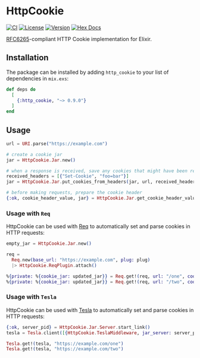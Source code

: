 # HttpCookie

[![CI](https://github.com/reisub/http_cookie/actions/workflows/ci.yml/badge.svg)](https://github.com/reisub/http_cookie/actions/workflows/ci.yml)
[![License](https://img.shields.io/hexpm/l/http_cookie.svg)](https://github.com/reisub/http_cookie/blob/main/LICENSE)
[![Version](https://img.shields.io/hexpm/v/http_cookie.svg)](https://hex.pm/packages/http_cookie)
[![Hex Docs](https://img.shields.io/badge/documentation-gray.svg)](https://hexdocs.pm/http_cookie)

[RFC6265](https://datatracker.ietf.org/doc/html/rfc6265)-compliant HTTP Cookie implementation for Elixir.

## Installation

The package can be installed by adding `http_cookie` to your list of dependencies in `mix.exs`:

```elixir
def deps do
  [
    {:http_cookie, "~> 0.9.0"}
  ]
end
```

## Usage

```elixir
url = URI.parse("https://example.com")

# create a cookie jar
jar = HttpCookie.Jar.new()

# when a response is received, save any cookies that might have been returned
received_headers = [{"Set-Cookie", "foo=bar"}]
jar = HttpCookie.Jar.put_cookies_from_headers(jar, url, received_headers)

# before making requests, prepare the cookie header
{:ok, cookie_header_value, jar} = HttpCookie.Jar.get_cookie_header_value(jar, url)
```

### Usage with `Req`

HttpCookie can be used with [Req](https://github.com/wojtekmach/req) to automatically set and parse cookies in HTTP requests:

```elixir
empty_jar = HttpCookie.Jar.new()

req =
  Req.new(base_url: "https://example.com", plug: plug)
  |> HttpCookie.ReqPlugin.attach()

%{private: %{cookie_jar: updated_jar}} = Req.get!(req, url: "/one", cookie_jar: empty_jar)
%{private: %{cookie_jar: updated_jar}} = Req.get!(req, url: "/two", cookie_jar: updated_jar)
```

### Usage with `Tesla`

HttpCookie can be used with [Tesla](https://github.com/elixir-tesla/tesla) to automatically set and parse cookies in HTTP requests:

```elixir
{:ok, server_pid} = HttpCookie.Jar.Server.start_link()
tesla = Tesla.client([{HttpCookie.TeslaMiddleware, jar_server: server_pid}])

Tesla.get!(tesla, "https://example.com/one")
Tesla.get!(tesla, "https://example.com/two")
```
